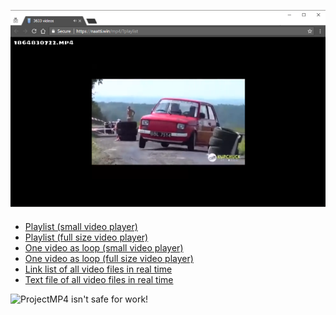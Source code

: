 ![ProjectMP4](mp4-840x525.png)

<ul style="margin-top:20px;">
                <li><a href="https://naatti.win/mp4?playlist">Playlist (small video player)</a></li>
                <li><a href="https://naatti.win/mp4?playlist&cover">Playlist (full size video player)</a></li>
                <li><a href="https://naatti.win/mp4?play">One video as loop (small video player)</a></li>
                <li><a href="https://naatti.win/mp4?play&cover">One video as loop (full size video player)</a></li>
                <li><a href="https://naatti.win/mp4?list">Link list of all video files in real time</a></li>
                <li><a href="https://naatti.win/mp4?txt">Text file of all video files in real time</a></li>
</ul>

![ProjectMP4 isn't safe for work!](not-safe-for-work.png.png)

